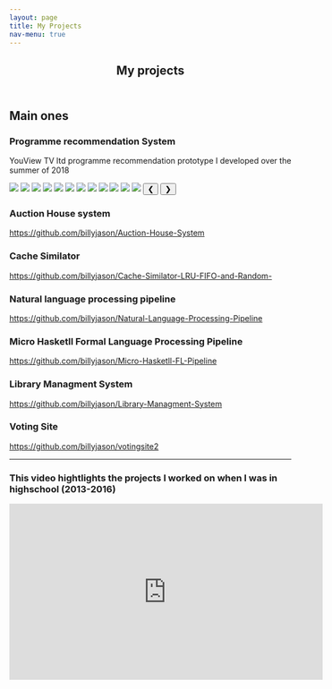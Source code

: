 ```yaml
---
layout: page
title: My Projects
nav-menu: true
---
```


<!-- Main -->
<div id="main" class="alt">

<!-- One -->
<section id="one">
	<div class="inner">
		<header class="major">
			<h1>My projects</h1>
		</header>

<!-- Content -->
<h2 id="content">Main ones</h2>
<p></p>
<div class="row">
	<div class="6u 12u$(small)">
		<h3>Programme recommendation System</h3>
		<p> YouView TV ltd programme recommendation prototype I developed over the summer of 2018</p>
		<img class="mySlides" src="assets/img/2.png">
		<img class="mySlides" src="assets/img/3.png">
		<img class="mySlides" src="assets/img/4.png">
		<img class="mySlides" src="assets/img/5.png">
		<img class="mySlides" src="assets/img/6.png">
		<img class="mySlides" src="assets/img/7.png">
		<img class="mySlides" src="assets/img/8.png">
		<img class="mySlides" src="assets/img/9.png">
		<img class="mySlides" src="assets/img/9.png">
		<img class="mySlides" src="assets/img/10.png">
		<img class="mySlides" src="assets/img/11.png">
		<img class="mySlides" src="assets/img/12.png">
		<button class="w3-button w3-display-left" onclick="plusDivs(-1)">&#10094;</button>
		<button class="w3-button w3-display-right" onclick="plusDivs(+1)">&#10095;</button>
	</div>
	<div class="6u$ 12u$(small)">
		<h3>Auction House system</h3>
		<p>
		 <a href="https://github.com/billyjason/Auction-House-System">
		https://github.com/billyjason/Auction-House-System</a>
		</p>
	</div>
	<!-- Break -->
	<div class="4u 12u$(medium)">
		<h3>Cache Similator</h3>
		<p>
		 <a href="https://github.com/billyjason/Cache-Similator-LRU-FIFO-and-Random-">
		https://github.com/billyjason/Cache-Similator-LRU-FIFO-and-Random-</a>
		</p>
	</div>
	<div class="4u 12u$(medium)">
		<h3>Natural language processing pipeline</h3>
		<p>
		 <a href="https://github.com/billyjason/Natural-Language-Processing-Pipeline">
		https://github.com/billyjason/Natural-Language-Processing-Pipeline</a>
		</p>
	</div>
	<div class="4u 12u$(medium)">
		<h3>Micro Hasketll Formal Language Processing Pipeline</h3>
		<p>
		 <a href="https://github.com/billyjason/Micro-Hasketll-FL-Pipeline">
		https://github.com/billyjason/Micro-Hasketll-FL-Pipeline</a>
		</p>
	</div>
	<div class="4u$ 12u$(medium)">
		<h3>Library Managment System</h3>
		<p>
		 <a href="https://github.com/billyjason/Library-Managment-System">
		https://github.com/billyjason/Library-Managment-System</a>
		</p>
	</div>
	<div class="4u$ 12u$(medium)">
		<h3>Voting Site</h3>
		<p>
		 <a href="https://github.com/billyjason/votingsite2">
		https://github.com/billyjason/votingsite2</a>
		</p>
	</div>
</div>

<hr class="major" />
<div class="12u$ 12u$(medium)">
		<h3>This video hightlights the projects I worked on when I was in highschool (2013-2016)</h3>
		<iframe width="560" height="315" src="https://www.youtube-nocookie.com/embed/v8cuZL6tEbk?start=1" frameborder="0" allow="accelerometer; autoplay; encrypted-media; gyroscope; picture-in-picture" allowfullscreen></iframe>
	</div>
<script>
	var slideIndex = 1;
	showDivs(slideIndex);

	function plusDivs(n) {
	showDivs(slideIndex += n);
	}

	function showDivs(n) {
	var i;
	var x = document.getElementsByClassName("mySlides");
	if (n > x.length) {slideIndex = 1}    
	if (n < 1) {slideIndex = x.length}
	for (i = 0; i < x.length; i++) {
		x[i].style.display = "none";  
	}
	x[slideIndex-1].style.display = "block";  
	}
</script>
